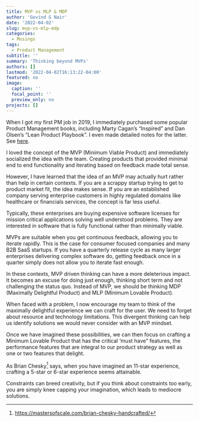 ```yaml
---
title: MVP vs MLP & MDP
author: 'Govind G Nair'
date: '2022-04-02'
slug: mvp-vs-mlp-mdp
categories:
  - Musings
tags:
  - Product Management
subtitle: ''
summary: 'Thinking beyond MVPs'
authors: []
lastmod: '2022-04-02T16:13:22-04:00'
featured: no
image:
  caption: ''
  focal_point: ''
  preview_only: no
projects: []
---
```


When I got my first PM job in 2019, I immediately purchased some popular Product Management books, including Marty Cagan’s “Inspired” and Dan Olsen’s “Lean Product Playbook”. I even made detailed notes for the latter. See [here](https://docs.google.com/document/d/e/2PACX-1vQv6XUJHf7G0ObJE5f8VbunAfOpNUBeF2K9ezT2o7gMhgV7PQJLAccRwEY7Jjkecg/pub).

I loved the concept of the MVP (Minimum Viable Product) and immediately socialized the idea with the team. Creating products that provided minimal end to end functionality and iterating based on feedback made total sense.

However, I have learned that the idea of an MVP may actually hurt rather than help in certain contexts. If you are a scrappy startup trying to get to product market fit, the idea makes sense. If you are an established company serving enterprise customers in highly regulated domains like healthcare or financials services, the concept is far less useful.

Typically, these enterprises are buying expensive software licenses for mission critical applications solving well understood problems. They are interested in software that is fully functional rather than minimally viable.

MVPs are suitable when you get continuous feedback, allowing you to iterate rapidly. This is the case for consumer focused companies and many B2B SaaS startups. If you have a quarterly release cycle as many larger enterprises delivering complex software do, getting feedback once in a quarter simply does not allow you to iterate fast enough.

In these contexts, MVP driven thinking can have a more deleterious impact. It becomes an excuse for doing just enough, thinking short term and not challenging the status quo. Instead of MVP, we should be thinking MDP (Maximally Delightful Product) and MLP (Minimum Lovable Product).

When faced with a problem, I now encourage my team to think of the maximally delightful experience we can craft for the user. We need to forget about resource and technology limitations. This divergent thinking can help us identify solutions we would never consider with an MVP mindset.

Once we have imagined these possibilities, we can then focus on crafting a Minimum Lovable Product that has the critical  ‘must have” features, the performance features that are integral to our product strategy as well as one or two  features that delight. 

As Brian Chesky[^1] says, when you have imagined an 11-star experience, crafting a  5-star or 6-star experience  seems attainable.

[^1]: https://mastersofscale.com/brian-chesky-handcrafted/

Constraints can breed creativity, but if you think about constraints too early, you are simply knee capping your imagination, which leads to mediocre solutions.









